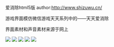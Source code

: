 爱消除html5版
author:http://www.shizuwu.cn/

游戏界面模仿微信游戏天天系列中的——天天爱消除

界面素材和声音素材来源于网上

<img src="https://raw.githubusercontent.com/jShi-git/aixiaochu/master/screenshot/loading.png"/>

<img src="https://raw.githubusercontent.com/jShi-git/aixiaochu/master/screenshot/游戏中.png"/>

<img src="https://raw.githubusercontent.com/jShi-git/aixiaochu/master/screenshot/排行榜.png"/>

<img src="https://raw.githubusercontent.com/jShi-git/aixiaochu/master/screenshot/个人主页.png"/>

<img src="https://raw.githubusercontent.com/jShi-git/aixiaochu/master/screenshot/end.png"/>